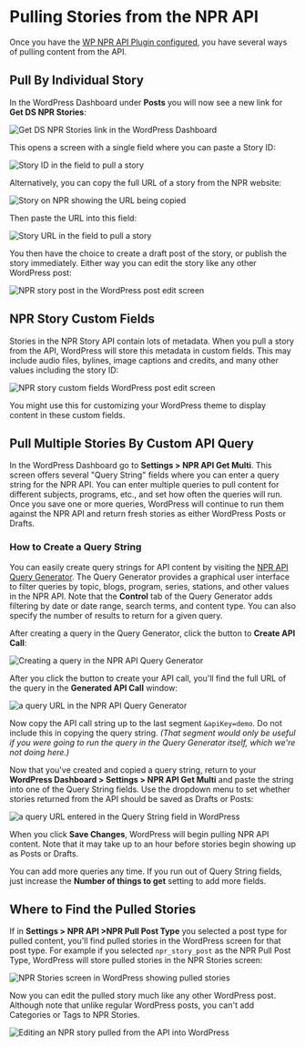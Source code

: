 # Pulling Stories from the NPR API

Once you have the [WP NPR API Plugin configured](/docs/settings.md), you have several ways of pulling content from the API.

## Pull By Individual Story

In the WordPress Dashboard under **Posts** you will now see a new link for **Get DS NPR Stories**:

![Get DS NPR Stories link in the WordPress Dashboard](/assets/get-npr-stories-link.png)

This opens a screen with a single field where you can paste a Story ID:

![Story ID in the field to pull a story](/assets/get-npr-stories.png)

Alternatively, you can copy the full URL of a story from the NPR website:

![Story on NPR showing the URL being copied](/assets/npr-story.png)

Then paste the URL into this field:

![Story URL in the field to pull a story](/assets/get-npr-story-by-url.png)

You then have the choice to create a draft post of the story, or publish the story immediately. Either way you can edit the story like any other WordPress post:

![NPR story post in the WordPress post edit screen](/assets/npr-story-draft.png)

## NPR Story Custom Fields

Stories in the NPR Story API contain lots of metadata. When you pull a story from the API, WordPress will store this metadata in custom fields. This may include audio files, bylines, image captions and credits, and many other values including the story ID:

![NPR story custom fields WordPress post edit screen](/assets/npr-story-custom-fields.png)

You might use this for customizing your WordPress theme to display content in these custom fields.

## Pull Multiple Stories By Custom API Query

In the WordPress Dashboard go to **Settings > NPR API Get Multi**. This screen offers several "Query String" fields where you can enter a query string for the NPR API. You can enter multiple queries to pull content for different subjects, programs, etc., and set how often the queries will run. Once you save one or more queries, WordPress will continue to run them against the NPR API and return fresh stories as either WordPress Posts or Drafts.

### How to Create a Query String

You can easily create query strings for API content by visiting the [NPR API Query Generator](http://www.npr.org/api/queryGenerator.php). The Query Generator provides a graphical user interface to filter queries by topic, blogs, program, series, stations, and other values in the NPR API. Note that the **Control** tab of the Query Generator adds filtering by date or date range, search terms, and content type. You can also specify the number of results to return for a given query. 

After creating a query in the Query Generator, click the button to **Create API Call**:

![Creating a query in the NPR API Query Generator](/assets/npr-api-query-generator.png)

After you click the button to create your API call, you'll find the full URL of the query in the **Generated API Call** window:

![a query URL in the NPR API Query Generator](/assets/npr-api-query-url.png)

Now copy the API call string up to the last segment `&apiKey=demo`. Do not include this in copying the query string. _(That segment would only be useful if you were going to run the query in the Query Generator itself, which we're not doing here.)_

Now that you've created and copied a query string, return to your **WordPress Dashboard > Settings > NPR API Get Multi** and paste the string into one of the Query String fields. Use the dropdown menu to set whether stories returned from the API should be saved as Drafts or Posts:

![a query URL entered in the Query String field in WordPress](/assets/npr-api-multiple-get-settings.png)

When you click **Save Changes**, WordPress will begin pulling NPR API content. Note that it may take up to an hour before stories begin showing up as Posts or Drafts.

You can add more queries any time. If you run out of Query String fields, just increase the **Number of things to get** setting to add more fields.

## Where to Find the Pulled Stories 

If in **Settings > NPR API >NPR Pull Post Type** you selected a post type for pulled content, you'll find pulled stories in the WordPress screen for that post type. For example if you selected `npr_story_post` as the NPR Pull Post Type, WordPress will store pulled stories in the NPR Stories screen:

![NPR Stories screen in WordPress showing pulled stories](/assets//npr-stories.png)

Now you can edit the pulled story much like any other WordPress post. Although note that unlike regular WordPress posts, you can't add Categories or Tags to NPR Stories.

![Editing an NPR story pulled from the API into WordPress](/assets/edit-api-post.png)
